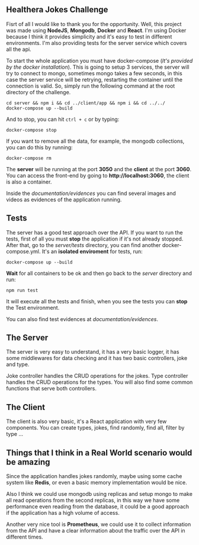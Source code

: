 **Healthera Jokes Challenge**
-

Fisrt of all I would like to thank you for the opportunity. Well, this project was made using **NodeJS**, **Mongodb**, **Docker** and **React**. I'm using Docker because I think it provides simplicity and it's easy to test in different environments. I'm also providing tests for the server service which covers all the api.

To start the whole application you must have docker-compose (*It's provided by the docker installation*). This is going to setup 3 services, the server will try to connect to mongo, sometimes mongo takes a few seconds, in this case the server service will be retrying, restarting the container until the connection is valid. So, simply run the following command at the root directory of the challenge.
```
cd server && npm i && cd ../client/app && npm i && cd ../../
docker-compose up --build
```

And to stop, you can hit `ctrl + c` or by typing:
```
docker-compose stop
```

If you want to remove all the data, for example, the mongodb collections, you can do this by running:
```
docker-compose rm
```

The **server** will be running at the port **3050** and the **client** at the port **3060**. You can access the front-end by going to **http://localhost:3060**, the client is also a container.

Inside the *documentation/evidences* you can find several images and videos as evidences of the application running.

**Tests**
-

The server has a good test approach over the API. If you want to run the tests, first of all you must **stop** the application if it's not already stopped. After that, go to the *server/tests* directory, you can find another docker-compose.yml. It's an **isolated enviroment** for tests, run:
```
docker-compose up --build
```
**Wait** for all containers to be ok and then go back to the *server* directory and run:
```
npm run test
```
It will execute all the tests and finish, when you see the tests you can **stop** the Test environment.

You can also find test evidences at *documentation/evidences*.

**The Server**
-

The server is very easy to understand, it has a very basic logger, it has some middlewares for data checking and it has two basic controllers, joke and type.

Joke controller handles the CRUD operations for the jokes. Type controller handles the CRUD operations for the types. You will also find some common functions that serve both controllers.


**The Client**
-

The client is also very basic, it's a React application with very few components. You can create types, jokes, find randomly, find all, filter by type ...

**Things that I think in a Real World scenario would be amazing**
-

Since the application handles jokes randomly, maybe using some cache system like **Redis**, or even a basic memory implementation would be nice. 

Also I think we could use mongodb using replicas and setup mongo to make all read operations from the second replicas, in this way we have some performance even reading from the database, it could be a good approach if the application has a high volume of access.

Another very nice tool is **Prometheus**, we could use it to collect information from the API and have a clear information about the traffic over the API in different times.